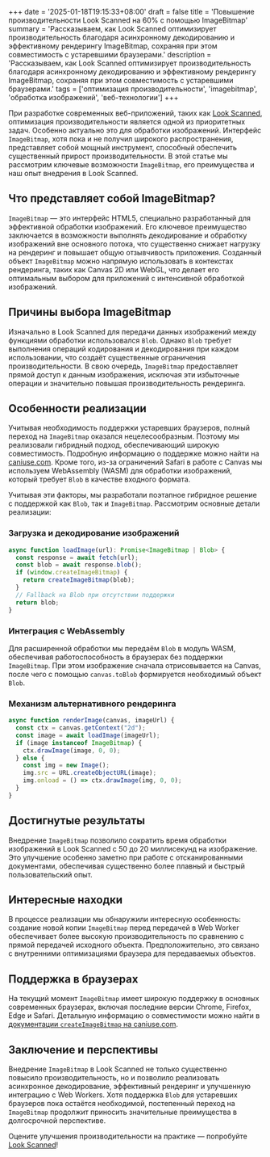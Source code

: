 +++
date = '2025-01-18T19:15:33+08:00'
draft = false
title = 'Повышение производительности Look Scanned на 60% с помощью ImageBitmap'
summary = 'Рассказываем, как Look Scanned оптимизирует производительность благодаря асинхронному декодированию и эффективному рендерингу ImageBitmap, сохраняя при этом совместимость с устаревшими браузерами.'
description = 'Рассказываем, как Look Scanned оптимизирует производительность благодаря асинхронному декодированию и эффективному рендерингу ImageBitmap, сохраняя при этом совместимость с устаревшими браузерами.'
tags = ['оптимизация производительности', 'imagebitmap', 'обработка изображений', 'веб-технологии']
+++

При разработке современных веб-приложений, таких как [Look Scanned](https://lookscanned.io), оптимизация производительности является одной из приоритетных задач. Особенно актуально это для обработки изображений. Интерфейс `ImageBitmap`, хотя пока и не получил широкого распространения, представляет собой мощный инструмент, способный обеспечить существенный прирост производительности. В этой статье мы рассмотрим ключевые возможности `ImageBitmap`, его преимущества и наш опыт внедрения в Look Scanned.

## Что представляет собой ImageBitmap?

`ImageBitmap` — это интерфейс HTML5, специально разработанный для эффективной обработки изображений. Его ключевое преимущество заключается в возможности выполнять декодирование и обработку изображений вне основного потока, что существенно снижает нагрузку на рендеринг и повышает общую отзывчивость приложения. Созданный объект `ImageBitmap` можно напрямую использовать в контекстах рендеринга, таких как Canvas 2D или WebGL, что делает его оптимальным выбором для приложений с интенсивной обработкой изображений.

## Причины выбора ImageBitmap

Изначально в Look Scanned для передачи данных изображений между функциями обработки использовался `Blob`. Однако `Blob` требует выполнения операций кодирования и декодирования при каждом использовании, что создаёт существенные ограничения производительности. В свою очередь, `ImageBitmap` предоставляет прямой доступ к данным изображения, исключая эти избыточные операции и значительно повышая производительность рендеринга.

## Особенности реализации

Учитывая необходимость поддержки устаревших браузеров, полный переход на `ImageBitmap` оказался нецелесообразным. Поэтому мы реализовали гибридный подход, обеспечивающий широкую совместимость. Подробную информацию о поддержке можно найти на [caniuse.com](https://caniuse.com/createimagebitmap). Кроме того, из-за ограничений Safari в работе с Canvas мы используем WebAssembly (WASM) для обработки изображений, который требует `Blob` в качестве входного формата.

Учитывая эти факторы, мы разработали поэтапное гибридное решение с поддержкой как `Blob`, так и `ImageBitmap`. Рассмотрим основные детали реализации:

### Загрузка и декодирование изображений

```typescript
async function loadImage(url): Promise<ImageBitmap | Blob> {
  const response = await fetch(url);
  const blob = await response.blob();
  if (window.createImageBitmap) {
    return createImageBitmap(blob);
  }
  // Fallback на Blob при отсутствии поддержки
  return blob;
}
```

### Интеграция с WebAssembly

Для расширенной обработки мы передаём `Blob` в модуль WASM, обеспечивая работоспособность в браузерах без поддержки `ImageBitmap`. При этом изображение сначала отрисовывается на Canvas, после чего с помощью `canvas.toBlob` формируется необходимый объект `Blob`.

### Механизм альтернативного рендеринга

```typescript
async function renderImage(canvas, imageUrl) {
  const ctx = canvas.getContext("2d");
  const image = await loadImage(imageUrl);
  if (image instanceof ImageBitmap) {
    ctx.drawImage(image, 0, 0);
  } else {
    const img = new Image();
    img.src = URL.createObjectURL(image);
    img.onload = () => ctx.drawImage(img, 0, 0);
  }
}
```

## Достигнутые результаты

Внедрение `ImageBitmap` позволило сократить время обработки изображений в Look Scanned с 50 до 20 миллисекунд на изображение. Это улучшение особенно заметно при работе с отсканированными документами, обеспечивая существенно более плавный и быстрый пользовательский опыт.

## Интересные находки

В процессе реализации мы обнаружили интересную особенность: создание новой копии `ImageBitmap` перед передачей в Web Worker обеспечивает более высокую производительность по сравнению с прямой передачей исходного объекта. Предположительно, это связано с внутренними оптимизациями браузера для передаваемых объектов.

## Поддержка в браузерах

На текущий момент `ImageBitmap` имеет широкую поддержку в основных современных браузерах, включая последние версии Chrome, Firefox, Edge и Safari. Детальную информацию о совместимости можно найти в [документации `createImageBitmap` на caniuse.com](https://caniuse.com/createimagebitmap).

## Заключение и перспективы

Внедрение `ImageBitmap` в Look Scanned не только существенно повысило производительность, но и позволило реализовать асинхронное декодирование, эффективный рендеринг и улучшенную интеграцию с Web Workers. Хотя поддержка `Blob` для устаревших браузеров пока остаётся необходимой, постепенный переход на `ImageBitmap` продолжит приносить значительные преимущества в долгосрочной перспективе.

Оцените улучшения производительности на практике — попробуйте [Look Scanned](https://lookscanned.io)!
